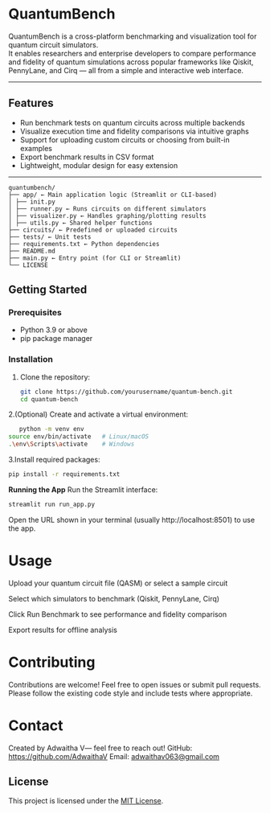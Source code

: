 # QuantumBench

QuantumBench is a cross-platform benchmarking and visualization tool for quantum circuit simulators.  
It enables researchers and enterprise developers to compare performance and fidelity of quantum simulations across popular frameworks like Qiskit, PennyLane, and Cirq — all from a simple and interactive web interface.

---

## Features

- Run benchmark tests on quantum circuits across multiple backends  
- Visualize execution time and fidelity comparisons via intuitive graphs  
- Support for uploading custom circuits or choosing from built-in examples  
- Export benchmark results in CSV format  
- Lightweight, modular design for easy extension  

---

```
quantumbench/
├── app/ ← Main application logic (Streamlit or CLI-based)
│ ├── init.py
│ ├── runner.py ← Runs circuits on different simulators
│ ├── visualizer.py ← Handles graphing/plotting results
│ ├── utils.py ← Shared helper functions
├── circuits/ ← Predefined or uploaded circuits
├── tests/ ← Unit tests
├── requirements.txt ← Python dependencies
├── README.md
├── main.py ← Entry point (for CLI or Streamlit)
└── LICENSE
```

## Getting Started

### Prerequisites

- Python 3.9 or above  
- pip package manager  

### Installation

1. Clone the repository:

   ```bash
   git clone https://github.com/yourusername/quantum-bench.git
   cd quantum-bench
2.(Optional) Create and activate a virtual environment:
```bash
   python -m venv env
source env/bin/activate   # Linux/macOS
.\env\Scripts\activate    # Windows
```
3.Install required packages:
```bash
pip install -r requirements.txt
```
**Running the App**
Run the Streamlit interface:
```bash
streamlit run run_app.py
```
Open the URL shown in your terminal (usually http://localhost:8501) to use the app.
# Usage
Upload your quantum circuit file (QASM) or select a sample circuit

Select which simulators to benchmark (Qiskit, PennyLane, Cirq)

Click Run Benchmark to see performance and fidelity comparison

Export results for offline analysis

# Contributing
Contributions are welcome! Feel free to open issues or submit pull requests.
Please follow the existing code style and include tests where appropriate.


# Contact
Created by Adwaitha V— feel free to reach out!
GitHub: https://github.com/AdwaithaV
Email: adwaithav063@gmail.com 
## License

This project is licensed under the [MIT License](LICENSE).
